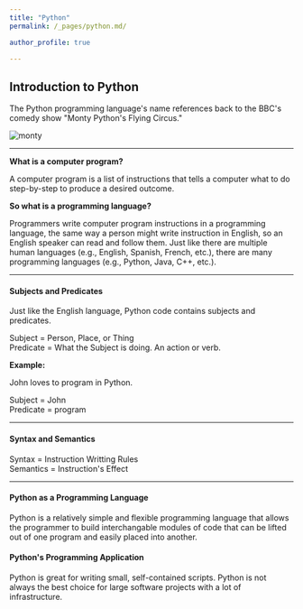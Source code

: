 ```yaml
---
title: "Python"
permalink: /_pages/python.md/

author_profile: true

---
```


## Introduction to Python

The Python programming language's name references back to the BBC's comedy show "Monty Python's Flying Circus."

![monty](https://user-images.githubusercontent.com/60493854/76994400-8b3fea80-690b-11ea-9210-bd9f12c9f6d5.jpg)

---

__What is a computer program?__

A computer program is a list of instructions that tells a computer what to do step-by-step to produce a desired outcome.

__So what is a programming language?__

Programmers write computer program instructions in a programming language, the same way a person might write instruction in English, so an English speaker can read and follow them. Just like there are multiple human languages (e.g., English, Spanish, French, etc.), there are many programming languages (e.g., Python, Java, C++, etc.).

---

#### Subjects and Predicates
Just like the English language, Python code contains subjects and predicates.

Subject = Person, Place, or Thing  
Predicate = What the Subject is doing. An action or verb.

__Example:__

John loves to program in Python.

Subject = John  
Predicate = program

---

#### Syntax and Semantics

Syntax = Instruction Writting Rules  
Semantics = Instruction's Effect

---

#### Python as a Programming Language
Python is a relatively simple and flexible programming language that allows the programmer to build interchangable modules of code that can be lifted out of one program and easily placed into another.

#### Python's Programming Application
Python is great for writing small, self-contained scripts. Python is not always the best choice for large software projects with a lot of infrastructure.
